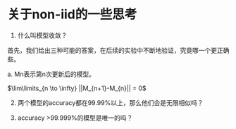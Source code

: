 # 关于non-iid的一些思考

1. 什么叫模型收敛？

首先，我们给出三种可能的答案，在后续的实验中不断地验证，究竟哪一个更正确些。

a. Mn表示第n次更新后的模型。

$\lim\limits_{n \to \infty} ||M_{n+1}-M_{n}|| = 0$


2. 两个模型的accuracy都在99.99%以上，那么他们会是无限相似吗？


3. accuracy >99.999%的模型是唯一的吗？
